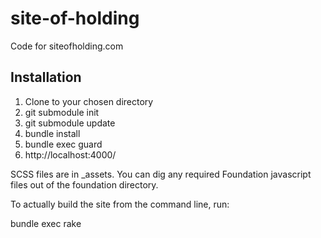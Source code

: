 # site-of-holding

Code for siteofholding.com

Installation
------------

1. Clone to your chosen directory
1. git submodule init
1. git submodule update
1. bundle install
1. bundle exec guard
1. http://localhost:4000/

SCSS files are in _assets. You can dig any required Foundation javascript files out of the foundation directory.

To actually build the site from the command line, run:

bundle exec rake
